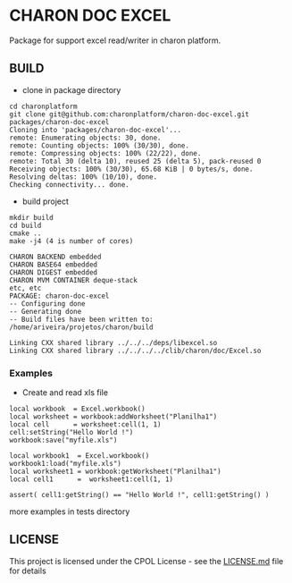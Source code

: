 # CHARON DOC EXCEL

Package for support excel read/writer in charon platform.

## BUILD

- clone in package directory
```
cd charonplatform
git clone git@github.com:charonplatform/charon-doc-excel.git packages/charon-doc-excel
Cloning into 'packages/charon-doc-excel'...
remote: Enumerating objects: 30, done.
remote: Counting objects: 100% (30/30), done.
remote: Compressing objects: 100% (22/22), done.
remote: Total 30 (delta 10), reused 25 (delta 5), pack-reused 0
Receiving objects: 100% (30/30), 65.68 KiB | 0 bytes/s, done.
Resolving deltas: 100% (10/10), done.
Checking connectivity... done.
```

- build  project

```
mkdir build
cd build
cmake ..
make -j4 (4 is number of cores)

CHARON BACKEND embedded
CHARON BASE64 embedded
CHARON DIGEST embedded
CHARON MVM CONTAINER deque-stack
etc, etc
PACKAGE: charon-doc-excel
-- Configuring done
-- Generating done
-- Build files have been written to: /home/ariveira/projetos/charon/build

Linking CXX shared library ../../../deps/libexcel.so
Linking CXX shared library ../../../../clib/charon/doc/Excel.so
```

### Examples
- Create and read xls file

```
local workbook  = Excel.workbook()
local worksheet = workbook:addWorksheet("Planilha1")
local cell      = worksheet:cell(1, 1)
cell:setString("Hello World !")
workbook:save("myfile.xls")

local workbook1  = Excel.workbook()
workbook1:load("myfile.xls")
local worksheet1 = workbook:getWorksheet("Planilha1")
local cell1      =  worksheet1:cell(1, 1)

assert( cell1:getString() == "Hello World !", cell1:getString() )
```
more examples in tests directory

## LICENSE
This project is licensed under the CPOL License - see the [LICENSE.md](LICENSE.md) file for details
